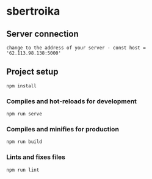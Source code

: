 # sbertroika

## Server connection
```
change to the address of your server - const host = '62.113.98.138:5000'
```

## Project setup
```
npm install
```

### Compiles and hot-reloads for development
```
npm run serve
```

### Compiles and minifies for production
```
npm run build
```

### Lints and fixes files
```
npm run lint
```
